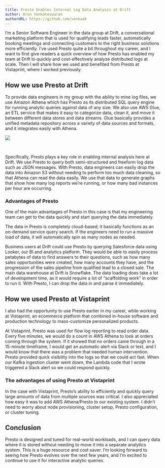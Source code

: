 ```yaml
---
title: Presto Enables Internal Log Data Analysis at Drift
author: Arun Venkateswaran
authorURL: https://github.com/venkaa6
---
```


I’m a Senior Software Engineer in the data group at Drift, a conversational marketing platform that is used for qualifying leads faster, automatically booking meetings and connecting customers to the right business solutions more efficiently. I’ve used Presto quite a bit throughout my career, and I want to first give readers a quick overview of how Presto has enabled my team at Drift to quickly and cost-effectively analyze distributed logs at scale. Then I will share how we used and benefited from Presto at Vistaprint, where I worked previously.
<!--truncate-->
## How we use Presto at Drift

To provide data engineers in my group with the ability to mine log files, we use Amazon Athena which has Presto as its distributed SQL query engine for running analytic queries against data of any size.
We also use AWS Glue, an ETL service that makes it easy to categorize data, clean it, and move it between different data stores and data streams. Glue basically provides a unified metadata repository across a variety of data sources and formats, and it integrates easily with Athena.
<br>

![](/img/blog/2020-10-29-presto-at-drift/architecture.png)

</br>


Specifically, Presto plays a key role in enabling internal analysis here at Drift. We use Presto to query both semi-structured and freeform log data such as JSON messages. With Presto, data engineers can easily drop the data into Amazon S3 without needing to perform too much data cleaning, so that Athena can read the data easily. We use that data to generate graphs that show how many log reports we’re running, or how many bad instances per hour are occurring.

### Advantages of Presto

One of the main advantages of Presto in this case is that my engineering team can get to the data quickly and start querying the data immediately.

The data in Presto is completely cloud-based; it basically functions as an on-demand service query search. If the engineers need to run a massive load of data, it will automatically spin as many nodes as needed. 

Business users at Drift could use Presto by querying Salesforce data using Looker, our BI and analytics platform. They would be able to easily process petabytes of data to find answers to their questions, such as how many sales opportunities were created, how many accounts they have, and the progression of the sales pipeline from qualified lead to a closed sale.
The main data warehouse at Drift is Snowflake. The data loading does take a lot of development time, as it would require a lot of “scaffolding work” in order to run it. With Presto, I can drop the data in and parse it immediately. 

## How we used Presto at Vistaprint

I also had the opportunity to use Presto earlier in my career, while working at Vistaprint, an ecommerce platform that combined in-house software and production technology to mass-customize personalized products.

At Vistaprint, Presto was used for flow log reporting to read order data. Every five minutes, we would do a count in AWS Athena to look at orders coming through the system. If it showed that no orders came through in a 15-minute timeframe, I would get an automatic alert via Slack or text, and I would know that there was a problem that needed human intervention. Presto provided quick visibility into the logs so that we could act fast. When our Kafka ingestion cluster went down, the Lambda code that I wrote triggered a Slack alert so we could respond quickly.

### The advantages of using Presto at Vistaprint

In the case with Vistaprint, Presto’s ability to efficiently and quickly query large amounts of data from multiple sources was critical. I also appreciated how easy it was to add AWS Athena/Presto to our existing system. I didn’t need to worry about node provisioning, cluster setup, Presto configuration, or cluster tuning.

## Conclusion

Presto is designed and tuned for real-world workloads, and I can query data where it is stored without needing to move it into a separate analytics system. This is a huge resource and cost saver. I’m looking forward to seeing how Presto evolves over the next few years, and I’m excited to continue to use it for interactive analytic queries.
